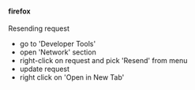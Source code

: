 #### firefox

Resending request

 * go to 'Developer Tools'
 * open 'Network' section
 * right-click on request and pick 'Resend' from menu
 * update request
 * right click on 'Open in New Tab'
